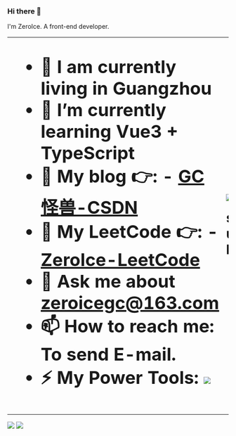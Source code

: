 
### Hi there 👋
I'm ZeroIce. A front-end developer.

<!-- ![ZeroIce's Most used languages](https://github-readme-stats.vercel.app/api/top-langs/?username=vicksiyi&layout=compact&hide_border=true&langs_count=10)   -->

<table border="0">
 <tr>
<td width="500"><b style="font-size:40px">
      

- 🔭 I am currently living in Guangzhou
- 🌱 I’m currently learning Vue3 + TypeScript
- 👯 My blog 👉: - [GC怪兽-CSDN](https://blog.csdn.net/weixin_41593408?spm=1000.2115.3001.5343)
- 🤔 My LeetCode 👉: - [ZeroIce-LeetCode](https://leetcode-cn.com/u/zeroice/)
- 💬 Ask me about zeroicegc@163.com
- 📫 How to reach me: To send E-mail.
- ⚡ My Power Tools: ![](https://img.shields.io/badge/Edit-VsCode-blue)
      
      
</b></td>
<td><b style="font-size:30px">

      
![ZeroIce's Most used languages](https://github-readme-stats.vercel.app/api/top-langs/?username=vicksiyi&layout=compact&hide_border=true&langs_count=10)
      
      
</b></td>
</tr>
</table>

![](https://stats.justsong.cn/api/leetcode?username=zeroice&cn=true)
![](https://stats.justsong.cn/api/csdn?id=weixin_41593408)

<!-- [![ZeroIce's GitHub stats](https://github-readme-stats.vercel.app/api?username=vicksiyi&hide=contribs,prs)](https://github.com/anuraghazra/github-readme-stats) -->

